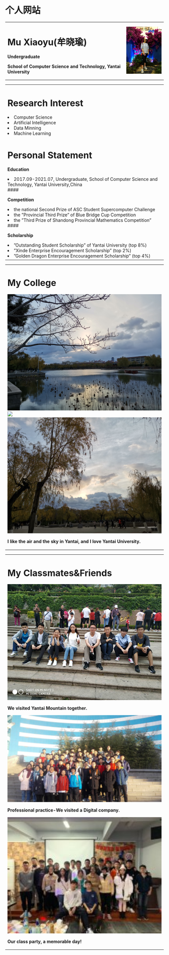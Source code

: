 # 个人网站
<table border="0">
  <tr>
    <td width="75%">
      <h1>Mu Xiaoyu(牟晓瑜)</h1>
      <p><b>Undergraduate</b></p>
      <p><b>School of Computer Science and Technology, Yantai University</b></p>
    </td>
    <td width="25%">
      <img src="/a.jpg" width="100%">    
    </td>
  </tr>
</table>
<table border="0">
    <tr>
    <td width="75%">
      <h1>Research Interest</h1>
       <li>Computer Science<br>
      </li>
      <li>Artificial Intelligence<br>
      </li>
      <li>Data Minning <br>
      </li>
      <li>Machine Learning<br>
      </li>
    </td>
  </tr>
  
  <tr>
    <td width="75%">
      <h1>Personal Statement</h1>
      <p><b>Education</b></p>
       <li>2017.09-2021.07, Undergraduate, School of Computer Science and Technology, Yantai University,China<br>
      </li>
      ####
      <p><b>Competition</b></p>
      <li>the national Second Prize of ASC Student Supercomputer Challenge<br>
      </li>
      <li> the ”Provincial Third Prize” of Blue Bridge Cup Competition<br>
      </li>
      <li> the ”Third Prize of Shandong Provincial Mathematics Competition”<br>
      </li>
      ####
      <p><b>Scholarship</b></p>
      <li> ”Outstanding Student Scholarship” of Yantai University (top 8%)<br>
      </li>
       <li> ”Xinde Enterprise Encouragement Scholarship” (top 2%)<br>
      </li>
       <li> ”Golden Dragon Enterprise Encouragement Scholarship” (top 4%)<br>
      </li>
    </td>

  </tr> 
</table>

<table border="0">
  <tr>
    <td width="75%">
      <h1>My College</h1>
      <img src="/syh.jpg" width="100%"> 
      <img src="/shu.jpg" width="100%">
      <img src="/yun.jpg" width="100%">
      <p><b>I like the air and the sky in Yantai, and I love Yantai University.</b></p>
    </td>
  </tr>
</table>


<table border="0">
  <tr>
    <td width="75%">
      <h1>My Classmates&Friends</h1>
      <img src="/sj.jpg" width="100%"> 
      <p><b>We visited Yantai Mountain together.</b></p>
      <img src="/sx.png" width="100%">
      <p><b>Professional practice-We visited a Digital company.</b></p>
      <img src="/hp.jfif" width="100%">
      <p><b>Our class party, a memorable day!</b></p>
    </td>
  </tr>
</table>
